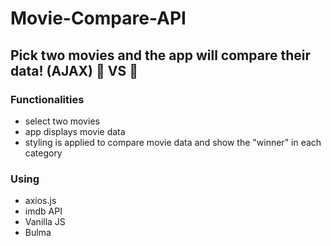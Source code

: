 # Movie-Compare-API

## Pick two movies and the app will compare their data! (AJAX) :movie_camera: VS :movie_camera:

### Functionalities
* select two movies
* app displays movie data
* styling is applied to compare movie data and show the "winner" in each category

### Using
* axios.js
* imdb API
* Vanilla JS
* Bulma
